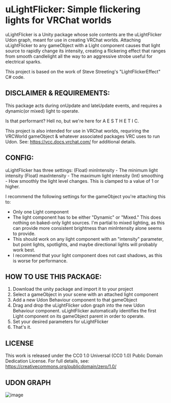 # uLightFlicker: Simple flickering lights for VRChat worlds

uLightFlicker is a Unity package whose sole contents are the uLightFlicker Udon graph, meant for use in creating VRChat worlds.
Attaching uLightFlicker to any gameObject with a Light component causes that light source to rapidly change its intensity, 
creating a flickering effect that ranges from smooth candlelight all the way to an aggressive strobe useful for electrical sparks.

This project is based on the work of Steve Streeting's "LightFlickerEffect" C# code.

## DISCLAIMER & REQUIREMENTS:
This package acts during onUpdate and lateUpdate events, and requires a dynamic(or mixed) light to operate.

Is that performant? Hell no, but we're here for A E S T H E T I C.

This project is also intended for use in VRChat worlds, requriring the VRCWorld gameObject & whatever associated
packages VRC uses to run Udon. See: https://vcc.docs.vrchat.com/ for additional details.

## CONFIG:
uLightFlicker has three settings:
  (Float) minIntensity - The minimum light intensity
  (Float) maxIntensity - The maximum light intensity
  (Int) smoothing      - How smoothly the light level changes. This is clamped to a value of 1 or higher.

I recommend the following settings for the gameObject you're attaching this to:
- Only one Light component
- The light component has to be either "Dynamic" or "Mixed." This does nothing on baked-only light sources.
  I'm partial to mixed lighting, as this can provide more consistent brightness than minIntensity alone seems to provide.
- This should work on any light component with an "intensity" parameter,
  but point lights, spotlights, and maybe directional lights will probably work best.
- I recommend that your light component does not cast shadows, as this is worse for performance.

## HOW TO USE THIS PACKAGE:
1. Download the unity package and import it to your project
2. Select a gameObject in your scene with an attached light component
3. Add a new Udon Behaviour component to that gameObject
4. Drag and drop the uLightFlicker udon graph into the new Udon Behaviour component.
   uLightFlicker automatically identifies the first Light component on its gameObject parent in order to operate.
5. Set your desired parameters for uLightFlicker
6. That's it.

## LICENSE
This work is released under the CC0 1.0 Universal (CC0 1.0) Public Domain Dedication License. For full details, see:
https://creativecommons.org/publicdomain/zero/1.0/

## UDON GRAPH
![image](https://user-images.githubusercontent.com/770499/227743149-dd0ba9a5-842f-431f-8782-fa9e4ad4cf3b.png)
